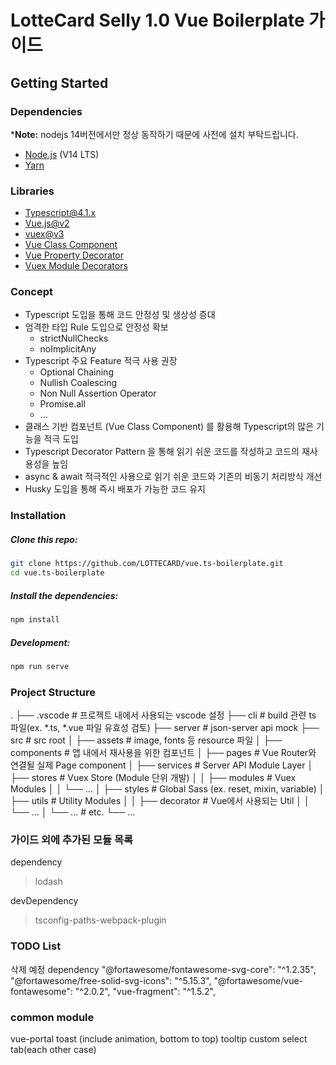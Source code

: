 # LotteCard Selly 1.0 Vue Boilerplate 가이드

## Getting Started

### Dependencies

*__Note:__ nodejs 14버전에서만 정상 동작하기 때문에 사전에 설치 부탁드립니다.

- [Node.js](https://nodejs.org/) (V14 LTS)
- [Yarn](https://classic.yarnpkg.com/en/)

### Libraries

- [Typescript@4.1.x](https://www.typescriptlang.org/)
- [Vue.js@v2](https://vuejs.org/)
- [vuex@v3](https://vuex.vuejs.org/)
- [Vue Class Component](https://class-component.vuejs.org/)
- [Vue Property Decorator](https://github.com/kaorun343/vue-property-decorator)
- [Vuex Module Decorators](https://github.com/championswimmer/vuex-module-decorators)

### Concept

- Typescript 도입을 통해 코드 안정성 및 생상성 증대
- 엄격한 타입 Rule 도입으로 안정성 확보
    - strictNullChecks
    - noImplicitAny
- Typescript 주요 Feature 적극 사용 권장
    - Optional Chaining
    - Nullish Coalescing
    - Non Null Assertion Operator
    - Promise.all
    - ...
- 클래스 기반 컴포넌트 (Vue Class Component) 를 활용해 Typescript의 많은 기능을 적극 도입
- Typescript Decorator Pattern 을 통해 읽기 쉬운 코드를 작성하고 코드의 재사용성을 높임
- async & await 적극적인 사용으로 읽기 쉬운 코드와 기존의 비동기 처리방식 개선
- Husky 도입을 통해 즉시 배포가 가능한 코드 유지

### Installation

##### Clone this repo:

```sh
git clone https://github.com/LOTTECARD/vue.ts-boilerplate.git
cd vue.ts-boilerplate
```

##### Install the dependencies:

```sh
npm install
```

##### Development:

```sh
npm run serve
```

### Project Structure

.
├── .vscode                 # 프로젝트 내에서 사용되는 vscode 설정
├── cli                     # build 관련 ts 파일(ex. *.ts, *.vue 파일 유효성 검토)
├── server                  # json-server api mock
├── src                     # src root
│   ├── assets              # image, fonts 등 resource 파일
│   ├── components          # 앱 내에서 재사용을 위한 컴포넌트
│   ├── pages               # Vue Router와 연결될 실제 Page component
│   ├── services            # Server API Module Layer
│   ├── stores              # Vuex Store (Module 단위 개발)
│   │   ├── modules         # Vuex Modules
│   │   └── ...
│   ├── styles              # Global Sass (ex. reset, mixin, variable)
│   ├── utils               # Utility Modules
│   │   ├── decorator       # Vue에서 사용되는 Util
│   │   └── ...
│   └── ...                 # etc.
└── ...

### 가이드 외에 추가된 모듈 목록

dependency
> lodash

devDependency
> tsconfig-paths-webpack-plugin

### TODO List

삭제 예정 dependency
"@fortawesome/fontawesome-svg-core": "^1.2.35",
"@fortawesome/free-solid-svg-icons": "^5.15.3",
"@fortawesome/vue-fontawesome": "^2.0.2",
"vue-fragment": "^1.5.2",


### common module
vue-portal
toast (include animation, bottom to top)
tooltip
custom select
tab(each other case)